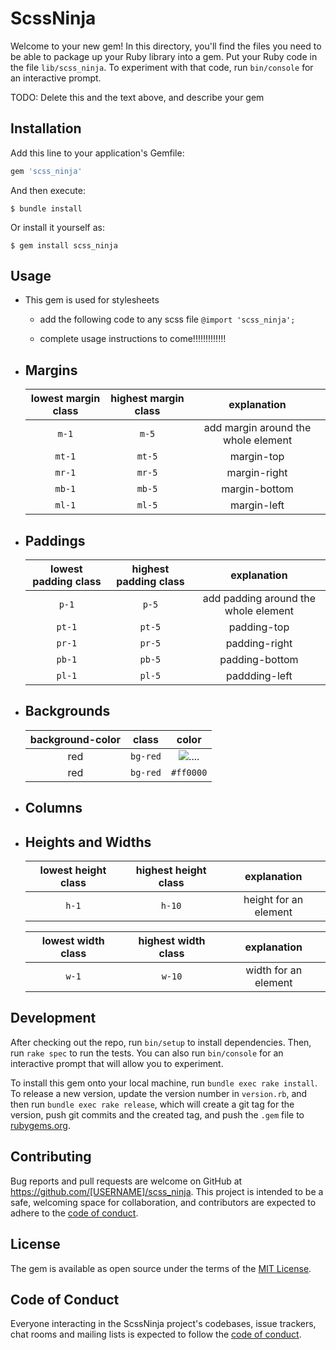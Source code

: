 # ScssNinja

Welcome to your new gem! In this directory, you'll find the files you need to be able to package up your Ruby library into a gem. Put your Ruby code in the file `lib/scss_ninja`. To experiment with that code, run `bin/console` for an interactive prompt.

TODO: Delete this and the text above, and describe your gem

## Installation

Add this line to your application's Gemfile:

```ruby
gem 'scss_ninja'
```

And then execute:

    $ bundle install

Or install it yourself as:

    $ gem install scss_ninja

## Usage

- This gem is used for stylesheets

  - add the following code to any scss file  `@import 'scss_ninja';`

   - complete usage instructions to come!!!!!!!!!!!!!

- ## Margins

    |lowest margin class| highest margin class| explanation|
    |:-----------------:|:-------------------:|:----------:|
    |`m-1`              | `m-5`               |add margin around the whole element|
    |`mt-1`             | `mt-5`              |margin-top|
    |`mr-1`             | `mr-5`              |margin-right|
    |`mb-1`             | `mb-5`              |margin-bottom|
    |`ml-1`             | `ml-5`              |margin-left|

- ## Paddings

    |lowest padding class| highest padding class| explanation|
    |:------------------:|:--------------------:|:----------:|
    |`p-1`               | `p-5`                |add padding around the whole element|
    |`pt-1`              | `pt-5`               |padding-top|
    |`pr-1`              | `pr-5`               |padding-right|
    |`pb-1`              | `pb-5`               |padding-bottom|
    |`pl-1`              | `pl-5`               |paddding-left|

- ## Backgrounds

    |background-color|         class       | color      |
    |:--------------:|:-------------------:|:----------:|
    |red     | `bg-red`      |![....](https://via.placeholder.com/30/ff0000/000000?txt=+)|
    |red     | `bg-red`      |`#ff0000`|

- ## Columns

- ## Heights and Widths

    |lowest height class| highest height class| explanation|
    |:-----------------:|:-------------------:|:----------:|
    |`h-1`              | `h-10`               |height for an element|

    |lowest width class| highest width class| explanation|
    |:----------------:|:------------------:|:----------:|
    |`w-1`             | `w-10`             |width for an element|

## Development

After checking out the repo, run `bin/setup` to install dependencies. Then, run `rake spec` to run the tests. You can also run `bin/console` for an interactive prompt that will allow you to experiment.

To install this gem onto your local machine, run `bundle exec rake install`. To release a new version, update the version number in `version.rb`, and then run `bundle exec rake release`, which will create a git tag for the version, push git commits and the created tag, and push the `.gem` file to [rubygems.org](https://rubygems.org).

## Contributing

Bug reports and pull requests are welcome on GitHub at https://github.com/[USERNAME]/scss_ninja. This project is intended to be a safe, welcoming space for collaboration, and contributors are expected to adhere to the [code of conduct](https://github.com/[USERNAME]/scss_ninja/blob/master/CODE_OF_CONDUCT.md).

## License

The gem is available as open source under the terms of the [MIT License](https://opensource.org/licenses/MIT).

## Code of Conduct

Everyone interacting in the ScssNinja project's codebases, issue trackers, chat rooms and mailing lists is expected to follow the [code of conduct](https://github.com/[USERNAME]/scss_ninja/blob/master/CODE_OF_CONDUCT.md).
